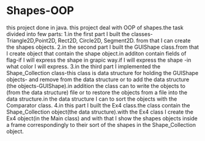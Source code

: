 # Shapes-OOP
this project done in java.
this project deal with OOP of shapes.the task divided into few parts:
1.in the first part I built the classes-Triangle2D,Point2D, Rect2D, Circle2D, Segment2D. from that I can create the shapes objects.
2.in the second part I built the GUIShape class.from that I create object that contain the shape object.in additon contain fields of
flag-if I will express the shape in grapic way.if I will express the shape -in what color I will express.
3.in the third part I implemented the Shape_Collection class-this class is data structure for holding the GUIShape objects-
and remove from the data structure or to add the data structure (the objects-GUIShape).in addition the class can to write the objects to (from the data structure) file or to restore the objects from a file into the data structure.in the data structure I can to sort the objects with the Comparator class.
4.in this part I built the Ex4 class.the class contain the Shape_Collection object(the data structure).with the Ex4 class I create the Ex4 object(in the Main class) and with that I show the shapes objects inside a frame correspondingly to their sort of the shapes in the Shape_Collection object.
